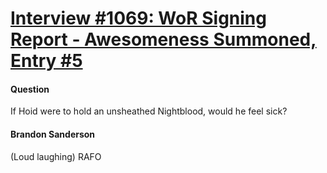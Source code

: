 # [Interview #1069: WoR Signing Report - Awesomeness Summoned, Entry #5](https://www.theoryland.com/intvmain.php?i=1069#5)

#### Question

If Hoid were to hold an unsheathed Nightblood, would he feel sick?

#### Brandon Sanderson

(Loud laughing) RAFO

